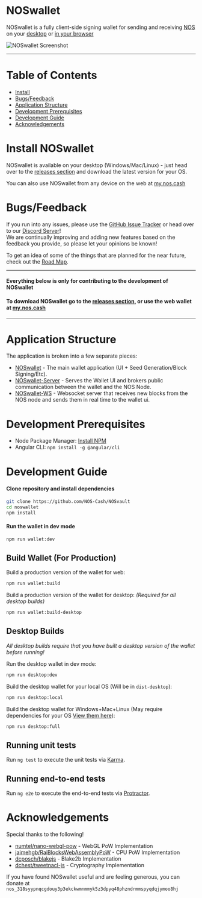 # NOSwallet

NOSwallet is a fully client-side signing wallet for sending and receiving [NOS](https://github.com/NOS-Cash/NOSnode/tree/nos-network) 
on your [desktop](https://github.com/NOS-Cash/NOSvault/releases) or [in your browser](https://my.nos.cash)

![NOSwallet Screenshot](https://s3-us-west-2.amazonaws.com/my.nos.cash/NOSwallet-Preview.png)
___

# Table of Contents
* [Install](#install-noswallet)
* [Bugs/Feedback](#bugsfeedback)
* [Application Structure](#application-structure)
* [Development Prerequisites](#development-prerequisites)
* [Development Guide](#development-guide)
* [Acknowledgements](#acknowledgements)


# Install NOSwallet
NOSwallet is available on your desktop (Windows/Mac/Linux) - just head over to the [releases section](https://github.com/NOS-Cash/NOSvault/releases) and download the latest version for your OS.

You can also use NOSwallet from any device on the web at [my.nos.cash](https://my.nos.cash)


# Bugs/Feedback
If you run into any issues, please use the [GitHub Issue Tracker](https://github.com/NOS-Cash/NOSvault/issues) or head over to our [Discord Server](https://discord.gg/kCeAuJM)!  
We are continually improving and adding new features based on the feedback you provide, so please let your opinions be known!

To get an idea of some of the things that are planned for the near future, check out the [Road Map](https://github.com/NOS-Cash/NOSvault/wiki/Road-Map).

___

#### Everything below is only for contributing to the development of NOSwallet
#### To download NOSwallet go to the [releases section](https://github.com/NOS-Cash/NOSvault/releases), or use the web wallet at [my.nos.cash](https://my.nos.cash)

___

# Application Structure

The application is broken into a few separate pieces:

- [NOSwallet](https://github.com/NOS-Cash/NOSvault) - The main wallet application (UI + Seed Generation/Block Signing/Etc).
- [NOSwallet-Server](https://github.com/NOS-Cash/NOSvault-server) - Serves the Wallet UI and brokers public communication between the wallet and the NOS Node.
- [NOSwallet-WS](https://github.com/NOS-Cash/NOSvault-ws) - Websocket server that receives new blocks from the NOS node and sends them in real time to the wallet ui.


# Development Prerequisites
- Node Package Manager: [Install NPM](https://www.npmjs.com/get-npm)
- Angular CLI: `npm install -g @angular/cli`


# Development Guide
#### Clone repository and install dependencies
```bash
git clone https://github.com/NOS-Cash/NOSvault
cd noswallet
npm install
```

#### Run the wallet in dev mode
```bash
npm run wallet:dev
```

## Build Wallet (For Production)
Build a production version of the wallet for web:
```bash
npm run wallet:build
```

Build a production version of the wallet for desktop: *(Required for all desktop builds)*
```bash
npm run wallet:build-desktop
```

## Desktop Builds

*All desktop builds require that you have built a desktop version of the wallet before running!*

Run the desktop wallet in dev mode:
```bash
npm run desktop:dev
```

Build the desktop wallet for your local OS (Will be in `dist-desktop`):
```bash
npm run desktop:local
```

Build the desktop wallet for Windows+Mac+Linux (May require dependencies for your OS [View them here](https://www.electron.build/multi-platform-build)):
```bash
npm run desktop:full
```

## Running unit tests

Run `ng test` to execute the unit tests via [Karma](https://karma-runner.github.io).

## Running end-to-end tests

Run `ng e2e` to execute the end-to-end tests via [Protractor](http://www.protractortest.org/).

# Acknowledgements
Special thanks to the following!
- [numtel/nano-webgl-pow](https://github.com/numtel/nano-webgl-pow) - WebGL PoW Implementation
- [jaimehgb/RaiBlocksWebAssemblyPoW](https://github.com/jaimehgb/RaiBlocksWebAssemblyPoW) - CPU PoW Implementation
- [dcposch/blakejs](https://github.com/dcposch/blakejs) - Blake2b Implementation
- [dchest/tweetnacl-js](https://github.com/dchest/tweetnacl-js) - Cryptography Implementation

If you have found NOSwallet useful and are feeling generous, you can donate at `nos_318syypnqcgdouy3p3ekckwmnmmyk5z3dpyq48phzndrmmspyqdqjymoo8hj`
